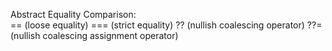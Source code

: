 

Abstract Equality Comparison:  
== (loose equality)
=== (strict equality)
?? (nullish coalescing operator)
??= (nullish coalescing assignment operator)